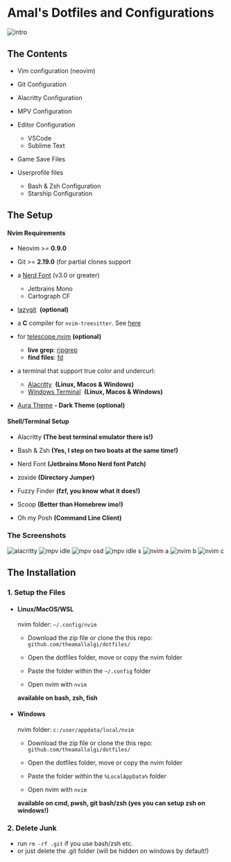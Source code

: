 # Amal's Dotfiles and Configurations

<img src="https://github.com/theamallalgi/dotfiles/blob/main/dependencies/intro.png?raw=true" title="" alt="intro" data-align="center">

## The Contents

- Vim configuration (neovim)

- Git Configuration

- Alacritty Configuration

- MPV Configuration

- Editor Configuration
  
  - VSCode
  - Sublime Text

- Game Save Files

- Userprofile files
  
  - Bash & Zsh Configuration
  - Starship Configuration

## The Setup

#### Nvim Requirements

- Neovim >= **0.9.0**

- Git >= **2.19.0** (for partial clones support

- a [Nerd Font](https://www.nerdfonts.com/) (v3.0 or greater)
  
  - Jetbrains Mono
  - Cartograph CF

- [lazygit](https://github.com/jesseduffield/lazygit)  **(optional)**

- a **C** compiler for `nvim-treesitter`. See [here](https://github.com/nvim-treesitter/nvim-treesitter#requirements)

- for [telescope.nvim](https://github.com/nvim-telescope/telescope.nvim) **(optional)**
  
  - **live grep**: [ripgrep](https://github.com/BurntSushi/ripgrep)
  - **find files**: [fd](https://github.com/sharkdp/fd)

- a terminal that support true color and undercurl:
  
  - [Alacritty](https://github.com/alacritty/alacritty)  **(Linux, Macos & Windows)**
  - [Windows Terminal](https://github.com/microsoft/terminal)  **(Linux, Macos & Windows)**
* [Aura Theme](https://github.com/daltonmenezes/aura-theme/) **- Dark Theme (optional)**

#### Shell/Terminal Setup

- Alacritty **(The best terminal emulator there is!)**

- Bash & Zsh **(Yes, I step on two boats at the same time!)**

- Nerd Font **(Jetbrains Mono Nerd font Patch)**

- zoxide **(Directory Jumper)**

- Fuzzy Finder **(fzf, you know what it does!)**

- Scoop **(Better than Homebrew imo!)**

- Oh my Posh **(Command Line Client)**

### The Screenshots

<img title="" src="https://github.com/theamallalgi/dotfiles/blob/main/dependencies/alacritty.png?raw=true" alt="alacritty" data-align="center">

<img src="https://github.com/theamallalgi/dotfiles/blob/main/dependencies/mpv%20idle.png?raw=true" title="" alt="mpv idle" data-align="center">

<img src="https://github.com/theamallalgi/dotfiles/blob/main/dependencies/mpv%20osd.png?raw=true" title="" alt="mpv osd" data-align="center">

<img src="https://github.com/theamallalgi/dotfiles/blob/main/dependencies/mpv%20idle%20s.png?raw=true" title="" alt="mpv idle s" data-align="center">

<img src="https://github.com/theamallalgi/dotfiles/blob/main/dependencies/nvim%20a.png?raw=true" title="" alt="nvim a" data-align="center">

<img src="https://github.com/theamallalgi/dotfiles/blob/main/dependencies/nvim%20b.png?raw=true" title="" alt="nvim b" data-align="center">

<img title="" src="https://github.com/theamallalgi/dotfiles/blob/main/dependencies/nvim%20c.png?raw=true" alt="nvim c" data-align="center">

## The Installation

### 1. Setup the Files

- #### Linux/MacOS/WSL
  
  nvim folder: `~/.config/nvim`
  
  * Download the zip file or clone the this repo: `github.com/theamallalgi/dotfiles/`
  
  * Open the dotfiles folder, move or copy the nvim folder
  
  * Paste the folder within the `~/.config` folder
  
  * Open nvim with `nvim`
  
  **available on bash, zsh, fish**

- #### Windows
  
  nvim folder: `c:/user/appdata/local/nvim`
  
  - Download the zip file or clone the this repo: `github.com/theamallalgi/dotfiles/`
  
  - Open the dotfiles folder, move or copy the nvim folder
  
  - Paste the folder within the `%LocalAppData%` folder
  
  - Open nvim with `nvim`
  
  **available on cmd, pwsh, git bash/zsh (yes you can setup zsh on windows!)**

### 2. Delete Junk

- run `rm -rf .git` if you use bash/zsh etc.
- or just delete the .git folder (will be hidden on windows by default!)
